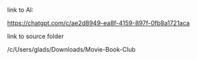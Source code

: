 link to AI:

https://chatgpt.com/c/ae2d8949-ea8f-4159-897f-0fb8a1721aca

link to source folder


/c/Users/glads/Downloads/Movie-Book-Club
